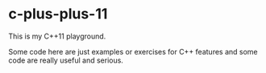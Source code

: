 c-plus-plus-11
==============

This is my C++11 playground.

Some code here are just examples or exercises for C++ features and some code are
really useful and serious.
